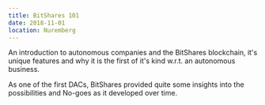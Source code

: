 ```yaml
---
title: BitShares 101
date: 2018-11-01
location: Nuremberg
---
```


An introduction to autonomous companies and the BitShares blockchain, it's
unique features and why it is the first of it's kind w.r.t. an autonomous
business.

As one of the first DACs, BitShares provided quite some insights into the
possibilities and No-goes as it developed over time.
